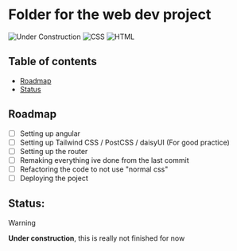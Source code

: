 # Folder for the web dev project

![Under Construction](https://img.shields.io/badge/Under%20Construction-red?style=flat)
![CSS](https://img.shields.io/badge/CSS-1572B6?logo=css3&logoColor=fff)
![HTML](https://img.shields.io/badge/HTML-%23E34F26.svg?logo=html5&logoColor=white)

## Table of contents
- [Roadmap](#Roadmap)
- [Status](#Status)

## Roadmap
- [ ] Setting up angular
- [ ] Setting up Tailwind CSS / PostCSS / daisyUI (For good practice)
- [ ] Setting up the router
- [ ] Remaking everything ive done from the last commit
- [ ] Refactoring the code to not use "normal css"
- [ ] Deploying the poject

## **Status:**
> [!Warning]
> **Under construction**, this is really not finished for now
